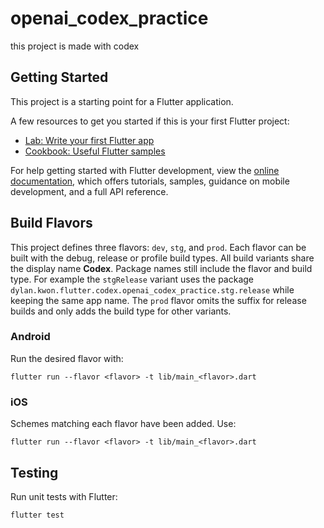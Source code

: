 # openai_codex_practice

this project is made with codex

## Getting Started

This project is a starting point for a Flutter application.

A few resources to get you started if this is your first Flutter project:

- [Lab: Write your first Flutter app](https://docs.flutter.dev/get-started/codelab)
- [Cookbook: Useful Flutter samples](https://docs.flutter.dev/cookbook)

For help getting started with Flutter development, view the
[online documentation](https://docs.flutter.dev/), which offers tutorials,
samples, guidance on mobile development, and a full API reference.

## Build Flavors

This project defines three flavors: `dev`, `stg`, and `prod`.
Each flavor can be built with the debug, release or profile build types.
All build variants share the display name **Codex**. Package names still include the flavor and build type. For example the `stgRelease` variant uses the package `dylan.kwon.flutter.codex.openai_codex_practice.stg.release` while keeping the same app name. The `prod` flavor omits the suffix for release builds and only adds the build type for other variants.


### Android
Run the desired flavor with:

```
flutter run --flavor <flavor> -t lib/main_<flavor>.dart
```

### iOS
Schemes matching each flavor have been added. Use:

```
flutter run --flavor <flavor> -t lib/main_<flavor>.dart
```


## Testing

Run unit tests with Flutter:

```
flutter test
```

